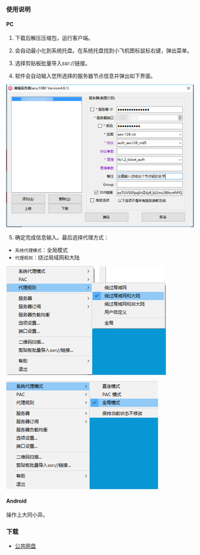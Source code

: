 ### 使用说明

#### PC
1. 下载后解压压缩包，运行客户端。

2. 会自动最小化到系统托盘。在系统托盘找到小飞机图标鼠标右键，弹出菜单。

3. 选择剪贴板批量导入ssr://链接。

4. 软件会自动输入您所选择的服务器节点信息并弹出如下界面。

![2](/pic/2.png)

5. 确定完成信息输入。最后选择代理方式：
- `系统代理模式`：全局模式
- `代理规则`：绕过局域网和大陆

![1](/pic/1.png)

![3](/pic/3.png)

#### Android

操作上大同小异。

### 下载
- [公共网盘](https://netdisk.ojhdt.com/%E8%BD%AF%E4%BB%B6/Shadowsocks/)